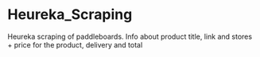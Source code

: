 # Heureka_Scraping
Heureka scraping of paddleboards. Info about product title, link and stores + price for the product, delivery and total
